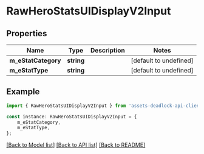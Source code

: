 # RawHeroStatsUIDisplayV2Input


## Properties

Name | Type | Description | Notes
------------ | ------------- | ------------- | -------------
**m_eStatCategory** | **string** |  | [default to undefined]
**m_eStatType** | **string** |  | [default to undefined]

## Example

```typescript
import { RawHeroStatsUIDisplayV2Input } from 'assets-deadlock-api-client';

const instance: RawHeroStatsUIDisplayV2Input = {
    m_eStatCategory,
    m_eStatType,
};
```

[[Back to Model list]](../README.md#documentation-for-models) [[Back to API list]](../README.md#documentation-for-api-endpoints) [[Back to README]](../README.md)
